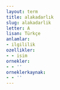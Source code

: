 ```yaml
---
layout: term
title: alakadarlık
slug: alakadarlik
letter: A
lisan: Türkçe
anlamlar:
- ilgililik
ozellikler:
- - isim
ornekler:
- - ''
orneklerkaynak:
- - ''
---
```

